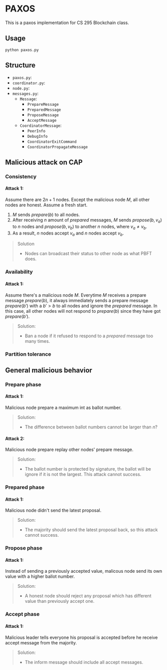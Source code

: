 # PAXOS

This is a paxos implementation for CS 295 Blockchain class.

## Usage

```
python paxos.py
```

## Structure


* `paxos.py`:
* `coordinator.py`:
* `node.py`:
* `messages.py`:
  * `Message`:
    * `PrepareMessage`
    * `PreparedMessage`
    * `ProposeMessage`
    * `AcceptMessage`
  * `CoordinatorMessage`:
    * `PeerInfo`
    * `DebugInfo`
    * `CoordinatorExitCommand`
    * `CoordinatorPropagateMessage`

## Malicious attack on CAP

### **C**onsistency
#### Attack 1:

Assume there are $2n + 1$ nodes. Except the malicious node $M$, all other nodes are honest. Assume a fresh start.

  1. $M$ sends $prepare(b)$ to all nodes.
  2. After receiving $n$ amount of $prepared$ messages, $M$ sends $propose(b, v_a)$ to $n$ nodes and $propose(b, v_b)$ to another $n$ nodes, where $v_a \neq v_b$.
  3. As a result, $n$ nodes accept $v_a$ and $n$ nodes accept $v_b$.

> Solution
> * Nodes can broadcast their status to other node as what PBFT does.



### **A**vailability
#### Attack 1:

Assume there's a malicious node $M$. Everytime $M$ receives a prepare message $prepare(b)$, it always immediately sends a prepare message $prepare(b')$ with a $b' > b$ to all nodes and ignore the $prepared$ message. In this case, all other nodes will not respond to $prepare(b)$ since they have got $prepare(b')$.

> Solution:
> * Ban a node if it refused to respond to a $prepared$ message too many times.

### **P**artition tolerance




## General malicious behavior

### Prepare phase

#### Attack 1:

Malicious node prepare a maximum int as ballot number.

> Solution:
> * The difference between ballot numbers cannot be larger than $n$?

#### Attack 2:

Malicious node prepare replay other nodes' prepare message.

> Solution:
> * The ballot number is protected by signature, the ballot will be ignore if it is not the largest. This attack cannot success.

### Prepared phase

#### Attack 1:

Malicious node didn't send the latest proposal.

> Solution:
> * The majority should send the latest proposal back, so this attack cannot success.

### Propose phase

#### Attack 1:

Instead of sending a previously accepted value, malicous node send its own value with a higher ballot number.

> Solution:
> * A honest node should reject any proposal which has different value than previously accept one.

### Accept phase

#### Attack 1:

Malicious leader tells everyone his proposal is accepted  before he receive accept message from the majority.

> Solution:
> * The inform message should include all accept messages.


